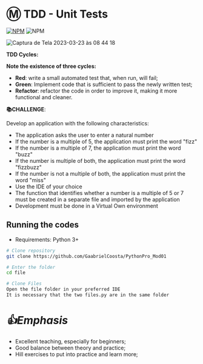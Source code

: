 
# Ⓜ️ TDD - Unit Tests

[![NPM](https://img.shields.io/npm/l/react)](https://github.com/GaabrielCoosta/Changelle_HandTalk/blob/main/LICENSE)
![NPM](https://img.shields.io/static/v1?label=Python&message=3.10&color=<COLOR>&logo=python)

   
![Captura de Tela 2023-03-23 às 08 44 18](https://user-images.githubusercontent.com/108695592/227194380-10bbd921-0cf5-4917-8347-6c8b6c511ed4.png)

**TDD Cycles:**

**Note the existence of three cycles:**

  - **Red**: write a small automated test that, when run, will fail;
  - **Green**: Implement code that is sufficient to pass the newly written test;
  - **Refactor**: refactor the code in order to improve it, making it more functional and cleaner.
  
  
  
  
  
  
**📚CHALLENGE**:

Develop an application with the following characteristics:
  - The application asks the user to enter a natural number
  - If the number is a multiple of 5, the application must print the word "fizz"
  - If the number is a multiple of 7, the application must print the word "buzz"
  - If the number is multiple of both, the application must print the word "fizzbuzz"
  - If the number is not a multiple of both, the application must print the word "miss"
  - Use the IDE of your choice
  - The function that identifies whether a number is a multiple of 5 or 7 must be created in a separate file and imported by the application
  - Development must be done in a Virtual Own environment
  
  ## Running the codes
- Requirements: Python 3+

```bash
# Clone repository
git clone https://github.com/GaabrielCoosta/PythonPro_Mod01

# Enter the folder
cd file

# Clone Files
Open the file folder in your preferred IDE
It is necessary that the two files.py are in the same folder

```
# *👍Emphasis*
- Excellent teaching, especially for beginners;
- Good balance between theory and practice;
- Hill exercises to put into practice and learn more;



